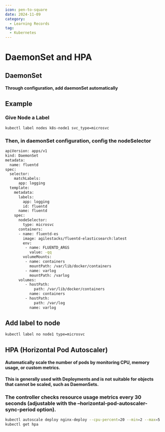 ```yaml
---
icon: pen-to-square
date: 2024-11-09
category:
  - Learning Records
tag:
  - Kubernetes
---
```


# DaemonSet and HPA

## DaemonSet
#### Through configuration, add daemonSet automatically

## Example 

### Give Node a Label
```bash
kubectl label nodes k8s-node1 svc_type=microsvc
```
### Then, in daemonSet configuration, config the nodeSelector
```bash
apiVersion: apps/v1
kind: DaemonSet
metadata:
  name: fluentd
spec:
  selector:
    matchLabels:
      app: logging
  template:
    metadata:
      labels:
        app: logging
        id: fluentd
      name: fluentd
    spec:
      nodeSelector:
        type: microsvc
      containers:
      - name: fluentd-es
        image: agilestacks/fluentd-elasticsearch:latest
        env:
         - name: FLUENTD_ARGS
           value: -qq
        volumeMounts:
         - name: containers
           mountPath: /var/lib/docker/containers
         - name: varlog
           mountPath: /varlog
      volumes:
         - hostPath:
             path: /var/lib/docker/containers
           name: containers
         - hostPath:
             path: /var/log
           name: varlog
```
## Add label to node
```bash
kubectl label no node1 type=microsvc
```

## HPA (Horizontal Pod Autoscaler)

#### Automatically scale the number of pods by monitoring CPU, memory usage, or custom metrics.

#### This is generally used with Deployments and is not suitable for objects that cannot be scaled, such as DaemonSets.

### The controller checks resource usage metrics every 30 seconds (adjustable with the –horizontal-pod-autoscaler-sync-period option).

```bash
kubectl autoscale deploy nginx-deploy --cpu-percent=20 --min=2 --max=5
kubectl get hpa
```
